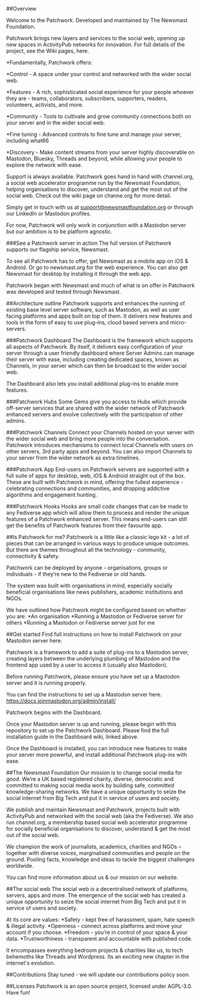 ##Overview

Welcome to the Patchwork. Developed and maintained by The Newsmast Foundation.

Patchwork brings new layers and services to the social web, opening up new spaces in ActivityPub networks for innovation. For full details of the project, see the Wiki pages, here.

*Fundamentally, Patchwork offers:

*Control - A space under your control and networked with the wider social web.

*Features - A rich, sophisticated social experience for your people whoever they are - teams, collaborators, subscribers, supporters, readers, volunteers, activists, and more.

*Community - Tools to cultivate and grow community connections both on your server and in the wider social web.

*Fine tuning - Advanced controls to fine tune and manage your server, including what66

*Discovery - Make content streams from your server highly discoverable on Mastodon, Bluesky, Threads and beyond, while allowing your people to explore the network with ease.

Support is always available. Patchwork goes hand in hand with channel.org, a social web accelerator programme run by the Newsmast Foundation, helping organisations to discover, understand and get the most out of the social web. Check out the wiki page on channe.org for more detail.

Simply get in touch with us at support@newsmastfoundation.org or through our LinkedIn or Mastodon profiles.

For now, Patchwork will only work in conjunction with a Mastodon server but our ambition is to be platform agnostic.

###See a Patchwork server in action
The full version of Patchwork supports our flagship service, Newsmast.

To see all Patchwork has to offer, get Newsmast as a mobile app on iOS & Android. Or go to newsmast.org for the web experience. You can also get Newsmast for desktop by installing it through the web app.

Patchwork began with Newsmast and much of what is on offer in Patchwork was developed and tested through Newsmast.

##Architecture outline
Patchwork supports and enhances the running of existing base level server software, such as Mastodon, as well as user facing platforms and apps built on top of them. It delivers new features and tools in the form of easy to use plug-ins, cloud based servers and micro-servers. 

###Patchwork Dashboard
The Dashboard is the framework which supports all aspects of Patchwork. By itself, it delivers easy configuration of your server through a user friendly dashboard where Server Admins can manage their server with ease, including creating dedicated spaces, known as Channels, in your server which can then be broadcast to the wider social web.

The Dashboard also lets you install additional plug-ins to enable more features.

###Patchwork Hubs
Some Gems give you access to Hubs which provide off-server services that are shared with the wider network of Patchwork enhanced servers and evolve collectively with the participation of other admins.

###Patchwork Channels
Connect your Channels hosted on your server with the wider social web and bring more people into the conversation. Patchwork introduces mechanisms to connect local Channels with users on other servers, 3rd party apps and beyond. You can also import Channels to your server from the wider network as extra timelines.

###Patchwork App
End-users on Patchwork servers are supported with a full suite of apps for desktop, web, iOS & Android straight out of the box. These are built with Patchwork in mind, offering the fullest experience - celebrating connections and communities, and dropping addictive algorithms and engagement hunting.

###Patchwork Hooks
Hooks are small code changes that can be made to any Fediverse app which will allow them to process and render the unique features of a Patchwork enhanced server. This means end-users can still get the benefits of Patchwork features from their favourite app.

##Is Patchwork for me?
Patchwork is a little like a classic lego kit - a lot of pieces that can be arranged in various ways to produce unique outcomes. But there are themes throughout all the technology - community, connectivity & safety.

Patchwork can be deployed by anyone - organisations, groups or individuals - if they’re new to the Fediverse or old hands. 

The system was built with organisations in mind, especially socially beneficial organisations like news publishers, academic institutions and NGOs. 

We have outlined how Patchwork might be configured based on whether you are:
*An organisation
*Running a Mastodon or Fediverse server for others
*Running a Mastodon or Fediverse server just for me

##Get started
Find full instructions on how to install Patchwork on your Mastodon server here.


Patchwork is a framework to add a suite of plug-ins to a Mastodon server, creating layers between the underlying plumbing of Mastodon and the frontend app used by a user to access it (usually also Mastodon).


Before running Patchwork, please ensure you have set up a Mastodon server and it is running properly.


You can find the instructions to set up a Mastodon server here. https://docs.joinmastodon.org/admin/install/


Patchwork begins with the Dashboard.


Once your Mastodon server is up and running, please begin with this repository to set up the Patchwork Dashboard. Please find the full installation guide in the Dashboard wiki, linked above.


Once the Dashboard is installed, you can introduce new features to make your server more powerful, and install additional Patchwork plug-ins with ease.


##The Newsmast Foundation
Our mission is to change social media for good. We’re a UK based registered charity, diverse, democratic and committed to making social media work by building safe, committed knowledge-sharing networks. We have a unique opportunity to seize the social internet from Big Tech and put it in service of users and society.

We publish and maintain Newsmast and Patchwork, projects built with ActivityPub and networked with the social web (aka the Fediverse). We also run channel.org, a membership based social web accelerator programme for socially beneficial organisations to discover, understand & get the most out of the social web.

We champion the work of journalists, academics, charities and NGOs – together with diverse voices, marginalised communities and people on the ground. Pooling facts, knowledge and ideas to tackle the biggest challenges worldwide.

You can find more information about us & our mission on our website.

##The social web
The social web is a decentralised network of platforms, servers, apps and more. The emergence of the social web has created a unique opportunity to seize the social internet from Big Tech and put it in service of users and society.

At its core are values:
*Safety - kept free of harassment, spam, hate speech & illegal activity.
*Openness - connect across platforms and move your account if you choose.
*Freedom - you’re in control of your space & your data.
*Trustworthiness - transparent and accountable with published code.

It encompasses everything bedroom projects & charities like us, to tech behemoths like Threads and Wordpress. Its an exciting new chapter in the internet's evolution.

##Contributions
Stay tuned - we will update our contributions policy soon.

##Licenses
Patchwork is an open source project, licensed under AGPL-3.0. Have fun!
